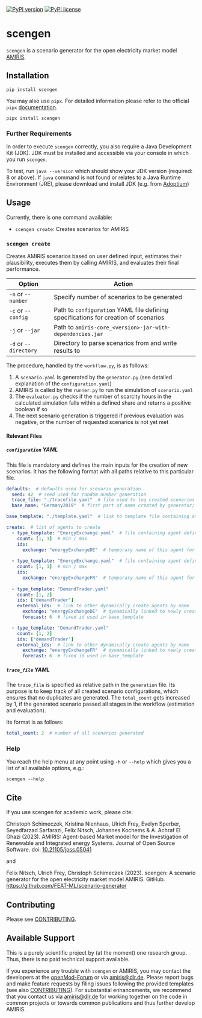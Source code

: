 <!-- SPDX-FileCopyrightText: 2023 German Aerospace Center <amiris@dlr.de>

SPDX-License-Identifier: Apache-2.0 -->

[![PyPI version](https://badge.fury.io/py/scengen.svg)](https://badge.fury.io/py/scengen)
[![PyPI license](https://img.shields.io/pypi/l/scengen.svg)](https://badge.fury.io/py/scengen)

# scengen
`scengen` is a scenario generator for the open electricity market model [AMIRIS](https://dlr-ve.gitlab.io/esy/amiris/home/).

## Installation

    pip install scengen

You may also use `pipx`. For detailed information please refer to the official `pipx` [documentation](https://github.com/pypa/pipx).

    pipx install scengen


### Further Requirements
In order to execute `scengen` correctly, you also require a Java Development Kit (JDK).
JDK must be installed and accessible via your console in which you run `scengen`. 

To test, run `java --version` which should show your JDK version (required: 8 or above).
If `java` command is not found or relates to a Java Runtime Environment (JRE), please download and install JDK (e.g. from [Adoptium](https://adoptium.net/de/temurin/releases/?version=11))


## Usage
Currently, there is one command available:

- `scengen create`: Creates scenarios for AMIRIS

### `scengen create`
Creates AMIRIS scenarios based on user defined input, estimates their plausibility, executes them by calling AMIRIS, and evaluates their final performance.  

| Option                | Action                                                                              |
|-----------------------|-------------------------------------------------------------------------------------|
| `-n` or `--number`    | Specify number of scenarios to be generated                                         |
| `-c` or `--config`    | Path to `configuration` YAML file defining specifications for creation of scenarios |
| `-j` or `--jar`       | Path to `amiris-core_<version>-jar-with-dependencies.jar`                           |
| `-d` or `--directory` | Directory to parse scenarios from and write results to                              |

The procedure, handled by the `workflow.py`, is as follows:

1. A `scenario.yaml` is generated by the `generator.py` (see detailed explanation of the `configuration.yaml`)
2. AMIRIS is called by the `runner.py` to run the simulation of `scenario.yaml`
3. The `evaluator.py` checks if the number of scarcity hours in the calculated simulation falls within a defined share and returns a positive boolean if so
4. The next scenario generation is triggered if previous evaluation was negative, or the number of requested scenarios is not yet met

#### Relevant Files

##### `configuration` YAML
This file is mandatory and defines the main inputs for the creation of new scenarios.
It has the following format with all paths relative to this particular file.

```yaml
defaults:  # defaults used for scenario generation
  seed: 42  # seed used for random number generation
  trace_file: "./tracefile.yaml"  # file used to log created scenarios avoiding duplicates
  base_name: "Germany2019"  # first part of name created by generator; second part of name is unique identifier (number of all scenarios)

base_template: "./template.yaml"  # link to template file containing at least Schema & GeneralProperties

create:  # list of agents to create
  - type_template: "EnergyExchange.yaml"  # file containing agent definition(s) and contract(s) with agents in same group or pre-defined agents
    count: [1, 1]  # min / max
    ids: 
      exchange: "energyExchangeDE"  # temporary name of this agent for auto-connecting to other agents
      
  - type_template: "EnergyExchange.yaml"  # file containing agent definition(s) and contract(s) with agents in same group or pre-defined agents
    count: [1, 1]  # min / max
    ids: 
      exchange: "energyExchangeFR"  # temporary name of this agent for auto-connecting to other agents    
    
  - type_template: "DemandTrader.yaml"
    count: [1, 2]
    ids: ["demandTrader"]
    external_ids:  # link to other dynamically create agents by name
      exchange: "energyExchangeDE"  # dynamically linked to newly created agent referenced herein as "energyExchangeDE"
      forecast: 6  # fixed id used in base_template

  - type_template: "DemandTrader.yaml"
    count: [1, 2]
    ids: ["demandTrader"]
    external_ids:  # link to other dynamically create agents by name
      exchange: "energyExchangeFR"  # dynamically linked to newly created agent referenced herein as "energyExchangeFR"
      forecast: 6  # fixed id used in base_template
```

##### `trace_file` YAML
The `trace_file` is specified as relative path in the `generation` file. 
Its purpose is to keep track of all created scenario configurations, which ensures that no duplicates are generated.
The `total_count` gets increased by 1, if the generated scenario passed all stages in the workflow (estimation and evaluation).

Its format is as follows:

```yaml
total_count: 2  # number of all scenarios generated
```

### Help
You reach the help menu at any point using `-h` or `--help` which gives you a list of all available options, e.g.:

`scengen --help`


## Cite 
If you use scengen for academic work, please cite:

Christoph Schimeczek, Kristina Nienhaus, Ulrich Frey, Evelyn Sperber, Seyedfarzad Sarfarazi, Felix Nitsch, Johannes Kochems & A. Achraf El Ghazi (2023). AMIRIS: Agent-based Market model for the Investigation of Renewable and Integrated energy Systems. Journal of Open Source Software. doi: [10.21105/joss.05041](https://doi.org/10.21105/joss.05041)

and 

Felix Nitsch, Ulrich Frey, Christoph Schimeczek (2023). scengen: A scenario generator for the open electricity market model AMIRIS. GitHub. https://github.com/FEAT-ML/scenario-generator 


## Contributing
Please see [CONTRIBUTING](CONTRIBUTING.md).

## Available Support
This is a purely scientific project by (at the moment) one research group. 
Thus, there is no paid technical support available.

If you experience any trouble with `scengen` or AMIRIS, you may contact the developers at the [openMod-Forum](https://forum.openmod.org/tag/amiris) or via [amiris@dlr.de](mailto:amiris@dlr.de).
Please report bugs and make feature requests by filing issues following the provided templates (see also [CONTRIBUTING](CONTRIBUTING.md)).
For substantial enhancements, we recommend that you contact us via [amiris@dlr.de](mailto:amiris@dlr.de) for working together on the code in common projects or towards common publications and thus further develop AMIRIS.
